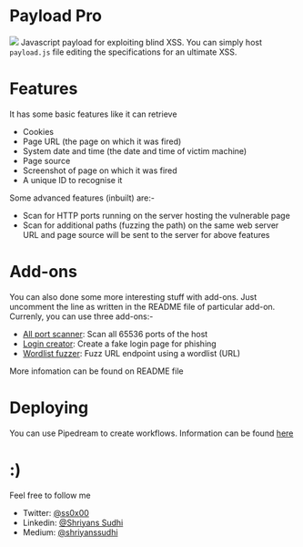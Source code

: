 # Payload Pro
![](https://raw.githubusercontent.com/shriyanss/payload-pro/main/logo.png)
Javascript payload for exploiting blind XSS. You can simply host `payload.js` file editing the specifications for an ultimate XSS.

# Features
It has some basic features like it can retrieve
- Cookies
- Page URL (the page on which it was fired)
- System date and time (the date and time of victim machine)
- Page source
- Screenshot of page on which it was fired
- A unique ID to recognise it

Some advanced features (inbuilt) are:-
- Scan for HTTP ports running on the server hosting the vulnerable page
- Scan for additional paths (fuzzing the path) on the same web server
URL and page source will be sent to the server for above features

# Add-ons
You can also done some more interesting stuff with add-ons. Just uncomment the line as written in the README file of particular add-on. Currenly, you can use three add-ons:-
- [All port scanner](https://github.com/shriyanss/payload-pro/tree/main/addons/all_port_scanner): Scan all 65536 ports of the host
- [Login creator](https://github.com/shriyanss/payload-pro/tree/main/addons/login_creator): Create a fake login page for phishing
- [Wordlist fuzzer](https://github.com/shriyanss/payload-pro/tree/main/addons/wordlist_fuzzer): Fuzz URL endpoint using a wordlist (URL)

More infomation can be found on README file

# Deploying
You can use Pipedream to create workflows. Information can be found [here](https://github.com/shriyanss/payload-pro/blob/main/webhook.md)

# :)
Feel free to follow me
- Twitter: [@ss0x00](https://twitter.com/ss0x00)
- Linkedin: [@Shriyans Sudhi](https://www.linkedin.com/in/shriyans-s-a62826216/)
- Medium: [@shriyanssudhi](https://shriyanssudhi.medium.com)
